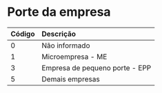 # Porte da empresa


| Código | Descrição |
| ---------------------- | :------------------------------------------------------------- |
| 0 | Não informado |
| 1 | Microempresa - ME |
| 3 | Empresa de pequeno porte - EPP |
| 5 | Demais empresas |